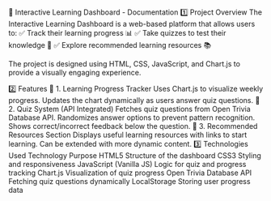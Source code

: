 📄 Interactive Learning Dashboard - Documentation
1️⃣ Project Overview
The Interactive Learning Dashboard is a web-based platform that allows users to:
✅ Track their learning progress 📊
✅ Take quizzes to test their knowledge 📝
✅ Explore recommended learning resources 📚

The project is designed using HTML, CSS, JavaScript, and Chart.js to provide a visually engaging experience.

2️⃣ Features
📌 1. Learning Progress Tracker
Uses Chart.js to visualize weekly progress.
Updates the chart dynamically as users answer quiz questions.
📌 2. Quiz System (API Integrated)
Fetches quiz questions from Open Trivia Database API.
Randomizes answer options to prevent pattern recognition.
Shows correct/incorrect feedback below the question.
📌 3. Recommended Resources Section
Displays useful learning resources with links to start learning.
Can be extended with more dynamic content.
3️⃣ Technologies Used
Technology	Purpose
HTML5	Structure of the dashboard
CSS3	Styling and responsiveness
JavaScript (Vanilla JS)	Logic for quiz and progress tracking
Chart.js	Visualization of quiz progress
Open Trivia Database API	Fetching quiz questions dynamically
LocalStorage	Storing user progress data
